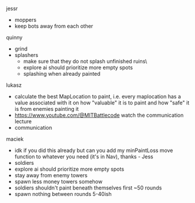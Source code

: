 jessr
- moppers
- keep bots away from each other

quinny
- grind
- splashers
  - make sure that they do not splash unfinished ruins\
  - explore ai should prioritize more empty spots
  - splashing when already painted

lukasz 
- calculate the best MapLocation to paint, i.e. every maplocation has a value associated with it on how "valuable" it is to paint and how "safe" it is from enemies painting it
- https://www.youtube.com/@MITBattlecode watch the communication lecture
- communication

maciek
- idk if you did this already but can you add my minPaintLoss move function to whatever you need (it's in Nav), thanks - Jess
- soldiers
- explore ai should prioritize more empty spots
- stay away from enemy towers
- spawn less money towers somehow
- soldiers shouldn't paint beneath themselves first ~50 rounds
- spawn nothing between rounds 5-40ish